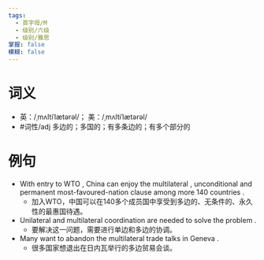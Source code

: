 ```yaml
---
tags:
  - 首字母/M
  - 级别/六级
  - 级别/雅思
掌握: false
模糊: false
---
```

# 词义
- 英：/ˌmʌltiˈlætərəl/； 美：/ˌmʌltiˈlætərəl/
- #词性/adj  多边的；多国的；有多条边的；有多个部分的
# 例句
- With entry to WTO , China can enjoy the multilateral , unconditional and permanent most-favoured-nation clause among more 140 countries .
	- 加入WTO，中国可以在140多个成员国中享受到多边的、无条件的、永久性的最惠国待遇。
- Unilateral and multilateral coordination are needed to solve the problem .
	- 要解决这一问题，需要进行单边和多边的协调。
- Many want to abandon the multilateral trade talks in Geneva .
	- 很多国家想退出在日内瓦举行的多边贸易会谈。
